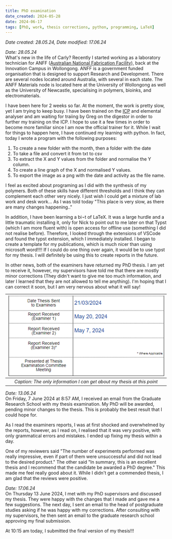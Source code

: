 ```yaml
---
title: PhD examination
date_created: 2024-05-28
date: 2024-06-17
tags: [PhD, work, thesis corrections, python, programming, LaTeX]
---
```

*Date created: 28.05.24, 
Date modified: 17.06.24* 

*Date: 28.05.24* <br/>
What's new in the life of Carly? Recently I started working as a laboratory technician for ANFF ([Australian National Fabrication Facility](https://anff.org.au)), back at the Innovation Campus in Wollongong. ANFF is a government funded organisation that is designed to support Research and Development. There are several nodes located around Australia, with several in each state. The ANFF Materials node is located here at the University of Wollongong as well as the University of Newcastle, specialising in polymers, bioinks, and electromaterials.

I have been here for 2 weeks so far. At the moment, the work is pretty slow, yet I am trying to keep busy. I have been trained on the [ICP](./icp_.md) and elemental analyser and am waiting for traiing by Greg on the digestor in order to further my training on the ICP. I hope to use it a few times in order to become more familiar since I am now the official trainer for it. While I wait for things to happen here, I have continued my learning with python. In fact, today I wrote a program with the following purposes: 

1. To create a new folder with the month, then a folder with the date
2. To take a file and convert it from txt to csv
3. To extract the X and Y values from the folder and normalise the Y column. 
4. To create a line graph of the X and normalised Y values. 
5. To export the image as a png with the date and activity as the file name. 

I feel as excited about programing as I did with the synthesis of my polymers. Both of these skills have different thresholds and I think they can complement each other very nicely. I just wish I could get a mixture of lab work and desk work... As I was told today "This place is very slow, as there are many changes happening.."

In addition, I have been learning a bi¬t of LaTeX. It was a large hurdle and a little traumatic installing it, only for Nick to point out to me later on that Typst (which I am more fluent with) is open access for offline use (something I did not realise before). Therefore, I looked through the extensions of VSCode and found the typst extension, which I immediately installed. I began to create a template for my publications, which is much nicer than using microsoft word!!!! If I could do one thing over again, it would be to use typst for my thesis. I will definitely be using this to create reports in the future. 

In other news, both of the examiners have returned my PhD thesis. I am yet to receive it, however, my supervisors have told me that there are mostly minor corrections (They didn't want to give me too much information, and later I learned that they are not allowed to tell me anything). I'm hoping that I can correct it soon, but I am very nervous about what it will say! 
<div align="center"> 

|![phd revision](./img/phd-revision.PNG)|
|:---:|
|*Caption: The only information I can get about my thesis at this point*| 
</div>

*Date: 13.06.24* <br/>
On Friday, 7 June 2024 at 8:57 AM, I received an email from the Graduate Research School with my thesis examination. My PhD will be awarded, pending minor changes to the thesis. This is probably the best result that I could hope for.

As I read the examiners reports, I was at first shocked and overwhelmed by the reports, however, as I read on, I realised that it was very positive, with only grammatical errors and mistakes. I ended up fixing my thesis within a day. 

One of my reviewers said "The number of experiments performed was really impressive, even if part of them were unsuccessful and did not lead to the desired product." The other said "In summary, this is an excellent thesis and I recommend that the candidate be awarded a PhD degree." This made me feel really good about it. While I didn't get a commended thesis, I am glad that the reviews were positive. 

*Date: 17.06.24* <br/>
On Thursday 13 June 2024, I met with my PhD supervisors and discussed my thesis. They were happy with the changes that I made and gave me a few suggestions. The next day, I sent an email to the head of postgraduate studies asking if he was happy with my corrections. After consulting with my supervisors, he then sent an email to the graduate research school approving my final submission. 

At 10:15 am today, I submitted the final version of my thesis!!! 
